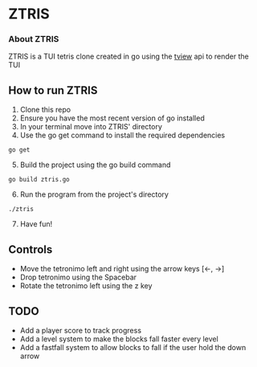 # ZTRIS

### About ZTRIS
ZTRIS is a TUI tetris clone created in go using the [tview](https://github.com/rivo/tview) api to render the TUI 

## How to run ZTRIS
1. Clone this repo
2. Ensure you have the most recent version of go installed
3. In your terminal move into ZTRIS' directory
4. Use the go get command to install the required dependencies 
```console
go get
```
5. Build the project using the go build command
```console
go build ztris.go
```
6. Run the program from the project's directory
```console
./ztris
```
7. Have fun!

## Controls
- Move the tetronimo left and right using the arrow keys [<-, ->]
- Drop tetronimo using the Spacebar
- Rotate the tetronimo left using the z key

## TODO
- Add a player score to track progress
- Add a level system to make the blocks fall faster every level
- Add a fastfall system to allow blocks to fall if the user hold the down arrow
